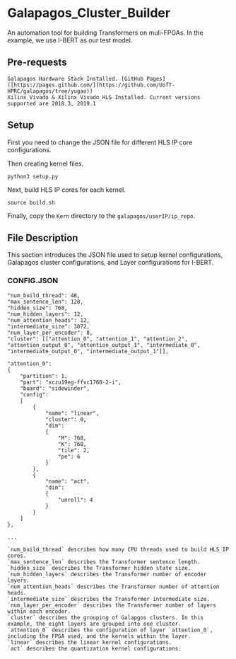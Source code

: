 # Galapagos_Cluster_Builder
An automation tool for building Transformers on muli-FPGAs. In the example, we use I-BERT as our test model.

## Pre-requests
```
Galapagos Hardware Stack Installed. [GitHub Pages]([https://pages.github.com/](https://github.com/UofT-HPRC/galapagos/tree/yugao))
Xilinx Vivado & Xilinx Vivado_HLS Installed. Current versions supported are 2018.3, 2019.1
```
## Setup
First you need to change the JSON file for different HLS IP core configurations.

Then creating kernel files.

`python3 setup.py`

Next, build HLS IP cores for each kernel.

`source build.sh`

Finally, copy the `Kern` directory to the `galapagos/userIP/ip_repo`.

## File Description
This section introduces the JSON file used to setup kernel configurations, Galapagos cluster configurations, and Layer configurations for I-BERT.
### CONFIG.JSON
```
"num_build_thread": 48,
"max_sentence_len": 128,
"hidden_size": 768,
"num_hidden_layers": 12,
"num_attention_heads": 12,
"intermediate_size": 3072,
"num_layer_per_encoder": 8,
"cluster": [["attention_0", "attention_1", "attention_2", "attention_output_0", "attention_output_1", "intermediate_0", "intermediate_output_0", "intermediate_output_1"]],

"attention_0": 
{
	"partition": 1,
	"part": "xczu19eg-ffvc1760-2-i",
	"board": "sidewinder",
	"config": 
	[
		{
			"name": "linear",
			"cluster": 0,
			"dim": 
			{
				"M": 768,
				"K": 768,
				"tile": 2,
				"pe": 6
			}
		},
		{
			"name": "act",
			"dim": 
			{
				"unroll": 4
			}
		}
	]
},

...

`num_build_thread` describes how many CPU threads used to build HLS IP cores.
`max_sentence_len` describes the Transformer sentence length.
`hidden_size` describes the Transformer hidden state size.
`num_hidden_layers` describes the Transformer number of encoder layers.
`num_attention_heads` describes the Transformer number of attention heads.
`intermediate_size` describes the Transformer intermediate size.
`num_layer_per_encoder` describes the Transformer number of layers within each encoder.
`cluster` describes the grouping of Galapgos clusters. In this example, the eight layers are grouped into one cluster.
`attention_0` describes the configuration of layer `attention_0`, including the FPGA used, and the kernels within the layer.
`linear` describes the linear kernel configurations.
`act` describes the quantization kernel configurations.

```
